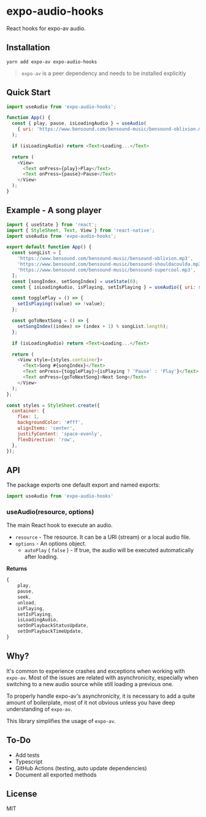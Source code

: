 # expo-audio-hooks

React hooks for expo-av audio.

## Installation

`yarn add expo-av expo-audio-hooks`

> `expo-av` is a peer dependency and needs to be installed explicitly

## Quick Start

```js
import useAudio from 'expo-audio-hooks';

function App() {
  const { play, pause, isLoadingAudio } = useAudio(
    { uri: 'https://www.bensound.com/bensound-music/bensound-oblivion.mp3' }
  );

  if (isLoadingAudio) return <Text>Loading...</Text>

  return (
    <View>
      <Text onPress={play}>Play</Text>
      <Text onPress={pause}>Pause</Text>
    </View>
  );
}
```

## Example - A song player

```js
import { useState } from 'react';
import { StyleSheet, Text, View } from 'react-native';
import useAudio from 'expo-audio-hooks';

export default function App() {
  const songList = [
    'https://www.bensound.com/bensound-music/bensound-oblivion.mp3',
    'https://www.bensound.com/bensound-music/bensound-shouldacoulda.mp3',
    'https://www.bensound.com/bensound-music/bensound-supercool.mp3',
  ];
  const [songIndex, setSongIndex] = useState(0);
  const { isLoadingAudio, isPlaying, setIsPlaying } = useAudio({ uri: songList[songIndex] });

  const togglePlay = () => {
    setIsPlaying((value) => !value);
  };

  const goToNextSong = () => {
    setSongIndex((index) => (index + 1) % songList.length);
  };

  if (isLoadingAudio) return <Text>Loading...</Text>

  return (
    <View style={styles.container}>
      <Text>Song #{songIndex}</Text>
      <Text onPress={togglePlay}>{isPlaying ? 'Pause' : 'Play'}</Text>
      <Text onPress={goToNextSong}>Next Song</Text>
    </View>
  );
};

const styles = StyleSheet.create({
  container: {
    flex: 1,
    backgroundColor: '#fff',
    alignItems: 'center',
    justifyContent: 'space-evenly',
    flexDirection: 'row',
  },
});
```

## API

The package exports one default export and named exports:

```js
import useAudio from 'expo-audio-hooks'
```

### useAudio(resource, options)

The main React hook to execute an audio.

- `resource` - The resource. It can be a URI (stream) or a local audio file.
- `options` - An options object.
  - `autoPlay` ( `false` ) - If true, the audio will be executed automatically after loading.

**Returns**

```js
{
    play,
    pause,
    seek,
    unload,
    isPlaying,
    setIsPlaying,
    isLoadingAudio,
    setOnPlaybackStatusUpdate,
    setOnPlaybackTimeUpdate,
}
```

## Why?

It's common to experience crashes and exceptions when working with `expo-av`. Most of the issues are related with asynchronicity, especially when switching to a new audio source while still loading a previous one.

To properly handle expo-av's asynchronicity, it is necessary to add a quite amount of boilerplate, most of it not obvious unless you have deep understanding of `expo-av`.

This library simplifies the usage of `expo-av`.

## To-Do

- Add tests
- Typescript
- GitHub Actions (testing, auto update dependencies)
- Document all exported methods

## License

MIT

[expo-av Audio]: https://docs.expo.dev/versions/latest/sdk/audio/